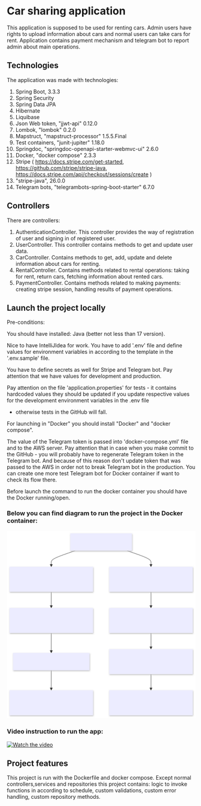# Car sharing application
This application is supposed to be used for renting cars.
Admin users have rights to upload information about cars and normal users can take cars for rent.
Application contains payment mechanism and telegram bot to report admin about main operations.

## Technologies
The application was made with technologies:
1. Spring Boot, 3.3.3
2. Spring Security
3. Spring Data JPA
4. Hibernate
5. Liquibase
6. Json Web token, "jjwt-api" 0.12.0
7. Lombok, "lombok" 0.2.0
8. Mapstruct, "mapstruct-processor" 1.5.5.Final
9. Test containers, "junit-jupiter" 1.18.0
10. Springdoc, "springdoc-openapi-starter-webmvc-ui" 2.6.0
11. Docker, "docker compose" 2.3.3
12. Stripe (
    https://docs.stripe.com/get-started,
    https://github.com/stripe/stripe-java,
    https://docs.stripe.com/api/checkout/sessions/create
    )
13. "stripe-java", 26.0.0
14. Telegram bots, "telegrambots-spring-boot-starter" 6.7.0

## Controllers
There are controllers:
1. AuthenticationController. This controller provides the way of registration of user and signing in of registered user.
2. UserController. This controller contains methods to get and update user data.
3. CarController. Contains methods to get, add, update and delete information about cars for renting.
4. RentalController. Contains methods related to rental operations: taking for rent, return cars, fetching information
   about rented cars.
5. PaymentController. Contains methods related to making payments: creating stripe session, handling results of
   payment operations.

## Launch the project locally
Pre-conditions:

You should have installed: Java (better not less than 17 version).

Nice to have IntelliJIdea for work. You have to add '.env' file and define values for environment variables
in according to the template in the '.env.sample' file.

You have to define secrets as well for Stripe and Telegram bot. Pay attention that we have values for development and
production.

Pay attention on the file 'application.properties' for tests - it contains hardcoded values they should be updated if you
update respective values for the development environment variables in the .env file
- otherwise tests in the GitHub will fall.

For launching in "Docker" you should install "Docker" and "docker compose".

The value of the Telegram token is passed into 'docker-compose.yml' file and to the AWS server.
Pay attention that in case when you make commit to the GitHub - you will probably have to regenerate Telegram token in
the Telegram bot. And because of this reason don't update token that was passed to the AWS in order not to break
Telegram bot in the production. You can create one more test Telegram bot for Docker container if want to check its
flow there.

Before launch the command to run the docker container you should have the Docker running/open.

### Below you can find diagram to run the project in the Docker container:
![Server Flow Diagram](src/main/java/com/example/carsharingapp/assets/launch-app-diagram.svg)

### Video instruction to run the app:
[![Watch the video](https://img.freepik.com/free-vector/isometric-cms-concept_23-2148807389.jpg)](https://www.loom.com/share/0bd185598ca54570af9b3822cdba202e?sid=6b7b035b-b41b-48d7-8493-8e93fc679187)

## Project features
This project is run with the Dockerfile and docker compose.
Except normal controllers,services and repositories this project contains: logic to invoke functions in according to
schedule, custom validations, custom error handling, custom repository methods.
